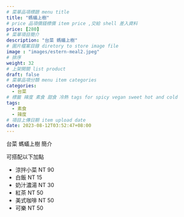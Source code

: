 ```yaml
---
# 菜單品項標題 menu title 
title: "螞蟻上樹"
# price 品項價錢標價 item price ,交給 shell 差入資料
price: [280] 
# 菜單項目簡介 
description: "台菜 螞蟻上樹"
# 圖片檔案目錄 diretory to store image file
image : "images/estern-meal2.jpeg"
# 排序
weight: 32 
# 上架開關 list product 
draft: false
# 菜單品項分類 menu item categories 
categories:
  - 台菜
# 標籤 辣度 素食 甜食 冷熱 tags for spicy vegan sweet hot and cold 
tags:
  - 素食
  - 辣度
# 項目上傳日期 item upload date 
date: 2023-08-12T03:52:47+08:00
---
```


台菜 螞蟻上樹 簡介

可搭配以下加點

- 涼拌小菜  NT 90
- 白飯 NT 15
- 奶汁濃湯 NT 30
- 紅茶  NT 50
- 美式咖啡 NT 50
- 可樂 NT 50
